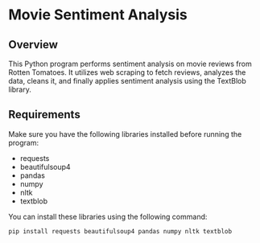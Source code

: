 # Movie Sentiment Analysis

## Overview
This Python program performs sentiment analysis on movie reviews from Rotten Tomatoes. It utilizes web scraping to fetch reviews, analyzes the data, cleans it, and finally applies sentiment analysis using the TextBlob library.

## Requirements
Make sure you have the following libraries installed before running the program:
- requests
- beautifulsoup4
- pandas
- numpy
- nltk
- textblob

You can install these libraries using the following command:
```bash
pip install requests beautifulsoup4 pandas numpy nltk textblob

